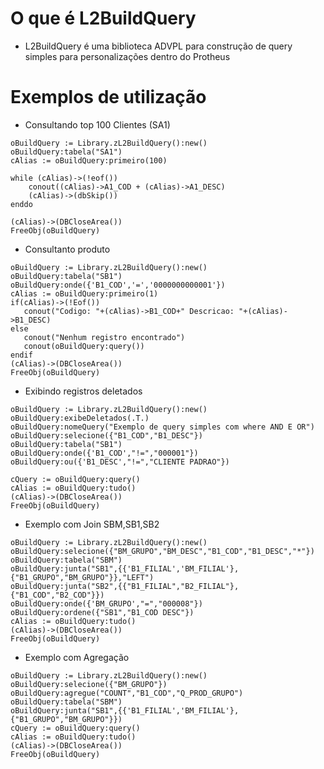 # O que é L2BuildQuery
- L2BuildQuery é uma biblioteca ADVPL para construção de query simples para personalizações dentro do Protheus

# Exemplos de utilização
- Consultando top 100 Clientes (SA1)
```
oBuildQuery := Library.zL2BuildQuery():new()	
oBuildQuery:tabela("SA1")
cAlias := oBuildQuery:primeiro(100) 

while (cAlias)->(!eof())
	conout((cAlias)->A1_COD + (cAlias)->A1_DESC)
	(cAlias)->(dbSkip())
enddo

(cAlias)->(DBCloseArea())	
FreeObj(oBuildQuery)
```

- Consultanto produto
 ```
oBuildQuery := Library.zL2BuildQuery():new()					
oBuildQuery:tabela("SB1") 						
oBuildQuery:onde({'B1_COD','=','0000000000001'})
cAlias := oBuildQuery:primeiro(1)
if(cAlias)->(!Eof())
	conout("Codigo: "+(cAlias)->B1_COD+" Descricao: "+(cAlias)->B1_DESC)
else
	conout("Nenhum registro encontrado")
	conout(oBuildQuery:query())
endif					
(cAlias)->(DBCloseArea())						
FreeObj(oBuildQuery)
```		


- Exibindo registros deletados
```
oBuildQuery := Library.zL2BuildQuery():new()
oBuildQuery:exibeDeletados(.T.)
oBuildQuery:nomeQuery("Exemplo de query simples com where AND E OR")
oBuildQuery:selecione({"B1_COD","B1_DESC"})
oBuildQuery:tabela("SB1")
oBuildQuery:onde({'B1_COD',"!=","000001"})
oBuildQuery:ou({'B1_DESC',"!=","CLIENTE PADRAO"})

cQuery := oBuildQuery:query() 						
cAlias := oBuildQuery:tudo()						
(cAlias)->(DBCloseArea())							
FreeObj(oBuildQuery)
```								

- Exemplo com Join SBM,SB1,SB2
```
oBuildQuery := Library.zL2BuildQuery():new()
oBuildQuery:selecione({"BM_GRUPO","BM_DESC","B1_COD","B1_DESC","*"})
oBuildQuery:tabela("SBM")
oBuildQuery:junta("SB1",{{'B1_FILIAL','BM_FILIAL'},{"B1_GRUPO","BM_GRUPO"}},"LEFT")
oBuildQuery:junta("SB2",{{"B1_FILIAL","B2_FILIAL"},{"B1_COD","B2_COD"}})
oBuildQuery:onde({'BM_GRUPO',"=","000008"})
oBuildQuery:ordene({"SB1","B1_COD DESC"})													
cAlias := oBuildQuery:tudo()						
(cAlias)->(DBCloseArea())							
FreeObj(oBuildQuery)
```						

- Exemplo com Agregação
```
oBuildQuery := Library.zL2BuildQuery():new()
oBuildQuery:selecione({"BM_GRUPO"})
oBuildQuery:agregue("COUNT","B1_COD","Q_PROD_GRUPO")
oBuildQuery:tabela("SBM")
oBuildQuery:junta("SB1",{{'B1_FILIAL','BM_FILIAL'},{"B1_GRUPO","BM_GRUPO"}})
cQuery := oBuildQuery:query() 														
cAlias := oBuildQuery:tudo()
(cAlias)->(DBCloseArea())
FreeObj(oBuildQuery)
```

	
